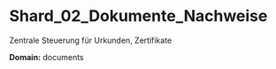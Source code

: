 # Shard_02_Dokumente_Nachweise

Zentrale Steuerung für Urkunden, Zertifikate

**Domain:** documents
